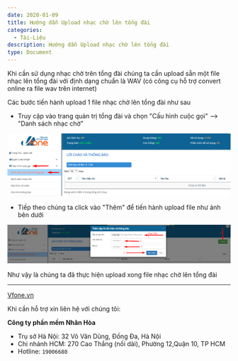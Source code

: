 ```yaml
---
date: 2020-01-09
title: Hướng dẫn Upload nhạc chờ lên tổng đài 
categories:
  - Tài-Liệu
description: Hướng dẫn Upload nhạc chờ lên tổng đài
type: Document
---
```


Khi cần sử dụng nhạc chờ trên tổng đài chúng ta cần upload sẵn một file nhạc lên tổng đài với định dạng chuẩn là WAV (có công cụ hỗ trợ convert online ra file wav trên internet)

Các bước tiến hành upload 1 file nhạc chờ lên tổng đài như sau

+ Truy cập vào trang quản trị tổng đài và chọn "Cấu hình cuộc gọi" --> "Danh sách nhạc chờ"

![](/images/Upload-loi-chao/upload-loi-chao1.png)

+ Tiếp theo chúng ta click vào "Thêm" để tiến hành upload file như ảnh bên dưới

![](/images/Upload-loi-chao/upload-loi-chao2.png)

Như vậy là chúng ta đã thực hiện upload xong file nhạc chờ lên tổng đài

---
<a href="https://vfone.vn/" target="_blank">Vfone.vn</a>

Khi cần hỗ trợ xin liên hệ với chúng tôi:

**Công ty phần mềm Nhân Hòa**
- Trụ sở Hà Nội: 32 Võ Văn Dũng, Đống Đa, Hà Nội
- Chi nhánh HCM: 270 Cao Thắng (nối dài), Phường 12,Quận 10, TP HCM
- Hotline: `19006680`